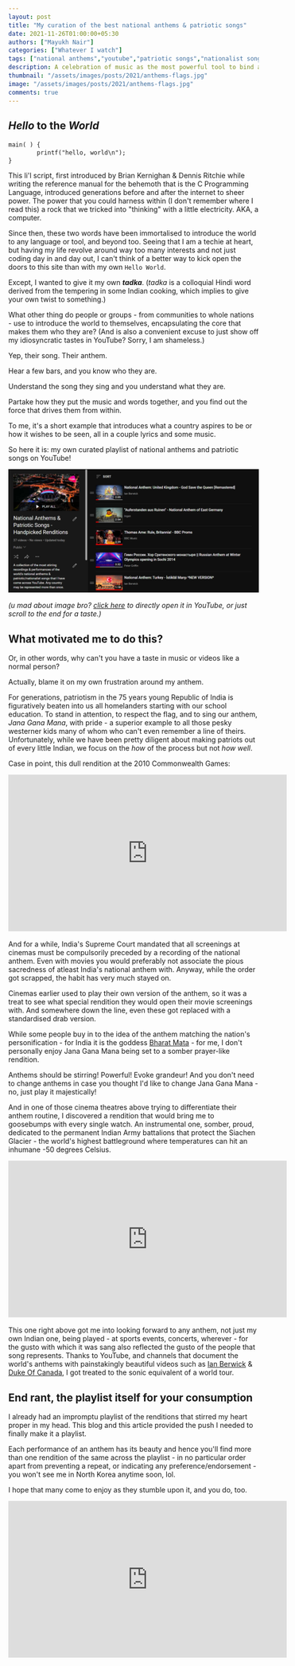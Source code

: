 ```yaml
---
layout: post
title: "My curation of the best national anthems & patriotic songs"
date: 2021-11-26T01:00:00+05:30
authors: ["Mayukh Nair"]
categories: ["Whatever I watch"]
tags: ["national anthems","youtube","patriotic songs","nationalist songs"]
description: A celebration of music as the most powerful tool to bind a nation.
thumbnail: "/assets/images/posts/2021/anthems-flags.jpg"
image: "/assets/images/posts/2021/anthems-flags.jpg"
comments: true
---
```

## *Hello* to the *World* 

```
main( ) {
        printf("hello, world\n");
}
```

This li'l script, first introduced by Brian Kernighan & Dennis Ritchie while writing the reference manual for the behemoth that is the C Programming Language, introduced generations before and after the internet to sheer power. The power that you could harness within (I don't remember where I read this) a rock that we tricked into "thinking" with a little electricity. AKA, a computer.

Since then, these two words have been immortalised to introduce the world to any language or tool, and beyond too. Seeing that I am a techie at heart, but having my life revolve around way too many interests and not just coding day in and day out, I can't think of a better way to kick open the doors to this site than with my own `Hello World`.

Except, I wanted to give it my own **_tadka_**. (*tadka* is a colloquial Hindi word derived from the tempering in some Indian cooking, which implies to give your own twist to something.)

What other thing do people or groups - from communities to whole nations - use to introduce the world to themselves, encapsulating the core that makes them who they are? (And is also a convenient excuse to just show off my idiosyncratic tastes in YouTube? Sorry, I am shameless.)

Yep, their song. Their anthem. 

Hear a few bars, and you know who they are. 

Understand the song they sing and you understand what they are.

Partake how they put the music and words together, and you find out the force that drives them from within.

To me, it's a short example that introduces what a country aspires to be or how it wishes to be seen, all in a couple lyrics and some music.

So here it is: my own curated playlist of national anthems and patriotic songs on YouTube!

![A screenshot of my Anthems playlist on YouTube.](/assets/images/posts/2021/playlist-shot.png)

_(u mad about image bro? [click here](https://www.youtube.com/playlist?list=PLyWV78uazzEfbC_GSYMnKGuA4UNqLwfRe) to directly open it in YouTube, or just scroll to the end for a taste.)_

## What motivated me to do this? 

Or, in other words, why can't you have a taste in music or videos like a normal person?

Actually, blame it on my own frustration around my anthem.

For generations, patriotism in the 75 years young Republic of India is figuratively beaten into us all homelanders starting with our school education. To stand in attention, to respect the flag, and to sing our anthem, *Jana Gana Mana*, with pride - a superior example to all those pesky westerner kids many of whom who can't even remember a line of theirs. Unfortunately, while we have been pretty diligent about making patriots out of every little Indian, we focus on the _how_ of the process but not _how well_.

Case in point, this dull rendition at the 2010 Commonwealth Games:

<iframe width="560" height="315" src="https://www.youtube.com/embed/Z2pJyQpwsAk" title="YouTube video player" frameborder="0" allow="accelerometer; autoplay; clipboard-write; encrypted-media; gyroscope; picture-in-picture" allowfullscreen></iframe>

And for a while, India's Supreme Court mandated that all screenings at cinemas must be compulsorily preceded by a recording of the national anthem. Even with movies you would preferably not associate the pious sacredness of atleast India's national anthem with. Anyway, while the order got scrapped, the habit has very much stayed on. 

Cinemas earlier used to play their own version of the anthem, so it was a treat to see what special rendition they would open their movie screenings with. And somewhere down the line, even these got replaced with a standardised drab version.

While some people buy in to the idea of the anthem matching the nation's personification - for India it is the goddess [Bharat Mata](https://en.wikipedia.org/wiki/Bharat_Mata) - for me, I don't personally enjoy Jana Gana Mana being set to a somber prayer-like rendition.

Anthems should be stirring! Powerful! Evoke grandeur! And you don't need to change anthems in case you thought I'd like to change Jana Gana Mana - no, just play it majestically!

And in one of those cinema theatres above trying to differentiate their anthem routine, I discovered a rendition that would bring me to goosebumps with every single watch.
An instrumental one, somber, proud, dedicated to the permanent Indian Army battalions that protect the Siachen Glacier - the world's highest battleground where temperatures can hit an inhumane -50 degrees Celsius.

<iframe width="560" height="315" src="https://www.youtube.com/embed/yO5uDLgUHcM" title="YouTube video player" frameborder="0" allow="accelerometer; autoplay; clipboard-write; encrypted-media; gyroscope; picture-in-picture" allowfullscreen></iframe>

This one right above got me into looking forward to any anthem, not just my own Indian one, being played - at sports events, concerts, wherever - for the gusto with which it was sang also reflected the gusto of the people that song represents. Thanks to YouTube, and channels that document the world's anthems with painstakingly beautiful videos such as [Ian Berwick](https://www.youtube.com/channel/UCUqIRbmRUoUKKddCUOxSvIg) & [Duke Of Canada](https://www.youtube.com/c/DukeofCanada), I got treated to the sonic equivalent of a world tour.

## End rant, the playlist itself for your consumption

I already had an impromptu playlist of the renditions that stirred my heart proper in my head. This blog and this article provided the push I needed to finally make it a playlist. 

Each performance of an anthem has its beauty and hence you'll find more than one rendition of the same across the playlist - in no particular order apart from preventing a repeat, or indicating any preference/endorsement - you won't see me in North Korea anytime soon, lol.

I hope that many come to enjoy as they stumble upon it, and you do, too.

<iframe width="560" height="315" src="https://www.youtube.com/embed/videoseries?list=PLyWV78uazzEfbC_GSYMnKGuA4UNqLwfRe" title="YouTube video player" frameborder="0" allow="accelerometer; autoplay; clipboard-write; encrypted-media; gyroscope; picture-in-picture" allowfullscreen></iframe>
